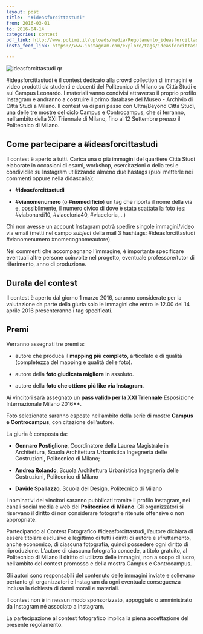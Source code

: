 ```yaml
---
layout: post
title:  "#ideasforcittastudi"
from: 2016-03-01
to: 2016-04-14
categories: contest
pdf_link: http://www.polimi.it/uploads/media/Regolamento_ideasforcittastudi.pdf
insta_feed_link: https://www.instagram.com/explore/tags/ideasforcittastudi

---
```



![ideasforcittastudi qr]({{site.baseurl}}/assets/i/beyondcittastudi_org-contest-ideasforcittastudi.png)


#ideasforcittastudi  è il contest dedicato alla crowd collection di immagini e video prodotti da studenti e docenti del Politecnico di Milano su Città Studi e sul Campus Leonardo. I materiali vanno condivisi attraverso il proprio profilo Instagram e andranno a costruire il primo database del Museo - Archivio di Città Studi a Milano.
Il contest va di pari passo con Ultra/Beyond Città Studi, una delle tre mostre del ciclo Campus e Controcampus, che si terranno, nell’ambito della XXI Triennale di Milano, fino al 12 Settembre presso il Politecnico di Milano.

## Come partecipare a #ideasforcittastudi
Il contest è aperto a tutti. Carica una o più immagini del quartiere Città Studi elaborate in occasioni di esami, workshop, esercitazioni o della tesi e condividile su Instagram utilizzando almeno due hastags (puoi metterle nei commenti oppure nella didascalia):

- **#ideasforcittastudi**

- **#vianomenumero** (o **#nomedificio**) un tag che riporta il nome della via e, possibilmente, il numero civico di dove è stata scattata la foto (es: #viabonardi10, #viaceloria40, #viaceloria,...)

Chi non avesse un account Instagram potrà spedire singole immagini/video via email (metti nel campo _subject_ della mail 3 hashtags: #ideasforcittastudi #vianomenumero #nomecognomeautore)

Nei commenti che accompagnano l’immagine, è importante specificare eventuali altre persone coinvolte nel progetto, eventuale professore/tutor di riferimento, anno di produzione.

## Durata del contest

Il contest è aperto dal giorno 1 marzo 2016, saranno considerate per la valutazione da parte della giuria solo le immagini che entro le 12.00 del 14 aprile 2016 presenteranno i tag specificati.

## Premi

Verranno assegnati tre premi a:

- autore che produca il **mapping più completo**, articolato e di qualità (completezza del mapping e qualità delle foto).

- autore della **foto giudicata migliore** in assoluto.

- autore della **foto che ottiene più like via Instagram**.

Ai vincitori sarà assegnato un **pass valido per la XXI Triennale** Esposizione Internazionale Milano 2016**.

Foto selezionate saranno esposte nell’ambito della serie di mostre **Campus e Controcampus**, con citazione dell’autore.

La giuria è composta da:

- **Gennaro Postiglione**, Coordinatore della Laurea Magistrale in Architettura, Scuola Architettura Urbanistica Ingegneria delle Costruzioni, Politecnico di Milano;

- **Andrea Rolando**, Scuola Architettura Urbanistica Ingegneria delle Costruzioni, Politecnico di Milano

- **Davide Spallazzo**, Scuola del Design, Politecnico di Milano

I nominativi dei vincitori saranno pubblicati tramite il profilo Instagram, nei canali social media e web del **Politecnico di Milano**.
Gli organizzatori si riservano il diritto di non considerare fotografie ritenute offensive o non appropriate.

Partecipando al Contest Fotografico #ideasforcittastudi, l’autore dichiara di essere titolare esclusivo e legittimo di tutti i diritti di autore e sfruttamento, anche economico, di ciascuna fotografia, quindi possedere ogni diritto di riproduzione. L’autore di ciascuna fotografia concede, a titolo gratuito, al Politecnico di Milano il diritto di utilizzo delle immagini, non a scopo di lucro, nell’ambito del contest promosso e della mostra Campus e Controcampus.

Gli autori sono responsabili del contenuto delle immagini inviate e sollevano pertanto gli organizzatori e Instagram da ogni eventuale conseguenza inclusa la richiesta di danni morali e materiali.

Il contest non è in nessun modo sponsorizzato, appoggiato o amministrato da Instagram né associato a Instagram.

La partecipazione al contest fotografico implica la piena accettazione del presente regolamento.

